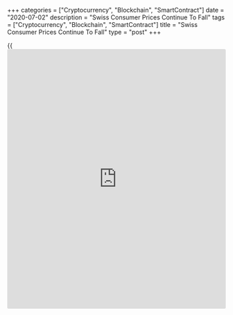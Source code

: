+++
categories = ["Cryptocurrency", "Blockchain", "SmartContract"]
date = "2020-07-02"
description = "Swiss Consumer Prices Continue To Fall"
tags = ["Cryptocurrency", "Blockchain", "SmartContract"]
title = "Swiss Consumer Prices Continue To Fall"
type = "post"
+++

{{<iframe id="large-banner" src="https://www.bounty.group/#slide=11.0" width="100%" height="600" scrolling="no" style="border: 0px solid rgb(216, 221, 230); border-radius: 3px;">}}

Switzerland's consumer prices declined for the fifth straight month in
June, data from the Federal Statistical Office showed on Thursday.

The consumer price index decreased 1.3 percent year-on-year in June, the
same rate of decline as seen in May. This was the fifth consecutive drop
in prices. Economists had expected a 1.2 percent fall.

On a monthly basis, consumer prices remained unchanged again in June,
while economists forecast a 0.1 percent rise.

Prices for international package tours, fruits, vegetables and heating
oil prices increased in June.

Meanwhile, the prices of air transport and hotel accommodation fell from
the previous month.

The core CPI fell 0.8 percent annually in June and declined 0.1 percent
from the previous month.

The EU measure of harmonized index of consumer prices fell 0.1 percent
monthly in June and declined 1.3 percent from the previous year.

For comments and feedback [contact](https://www.playgroundfx.com/contact/): editorial@rtt[news](https://www.letsplayfx.com/blog/forex-news-website/).com

[Economic News][1]

 **What parts of the world are seeing the best (and worst) economic
performances lately? Click[here][2] to check out our [Econ Scorecard][2]
and find out! See up-to-the-moment [ranking](https://www.playgroundfx.com/blog/crypto-exchange-ranking/)s for the best and worst
performers in [GDP][3], [unemployment rate][4], [inflation][5] and much
more.**

   1. www.rtt[news](https://www.letsplayfx.com/blog/forex-news-website/).com/Content/EconomicNews.aspx
   2. www.rtt[news](https://www.letsplayfx.com/blog/forex-news-website/).com/economic-scorecard/world-rank/unemployment-rate/highest-performance.aspx
   3. www.rtt[news](https://www.letsplayfx.com/blog/forex-news-website/).com/economic-scorecard/world-rank/GDP/highest-performance.aspx
   4. www.rtt[news](https://www.letsplayfx.com/blog/forex-news-website/).com/economic-scorecard/world-rank/unemployment-rate/lowest-performance.aspx
   5. www.rtt[news](https://www.letsplayfx.com/blog/forex-news-website/).com/economic-scorecard/world-rank/CPI/highest-performance.aspx